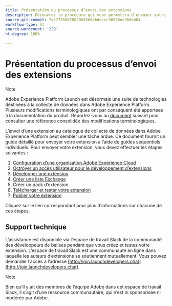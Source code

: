 ```yaml
---
title: Présentation du processus d’envoi des extensions
description: Découvrez la procédure qui vous permettra d’envoyer votre extension Adobe Experience Platform du développement à la publication.
source-git-commit: 7e27735697882065566ebdeccc36998ec368e404
workflow-type: ht
source-wordcount: '229'
ht-degree: 100%

---
```


# Présentation du processus d’envoi des extensions

>[!NOTE]
>
>Adobe Experience Platform Launch est désormais une suite de technologies destinées à la collecte de données dans Adobe Experience Platform. Plusieurs modifications terminologiques ont par conséquent été apportées à la documentation du produit. Reportez-vous au [document](../../term-updates.md) suivant pour consulter une référence consolidée des modifications terminologiques.

L’envoi d’une extension au catalogue de collecte de données dans Adobe Experience Platform peut sembler une tâche ardue. Ce document fournit un guide détaillé pour envoyer votre extension à l’aide de guides séquentiels individuels. Pour envoyer votre extension, vous devez effectuer les étapes suivantes :

1. [Configuration d’une organisation Adobe Experience Cloud](./setup.md)
1. [Octroyer un accès utilisateur pour le développement d’extensions](./access.md)
1. [Développer une extension](./develop.md)
1. [Créer une liste Exchange](./create-listing.md)
1. Créer un pack d’extension
1. [Télécharger et tester votre extension](./upload-and-test.md)
1. [Publier votre extension](./release.md)

Cliquez sur le lien correspondant pour plus d’informations sur chacune de ces étapes.

## Support technique

L’assistance est disponible via l’espace de travail Slack de la communauté des développeurs de balises pendant que vous créez et testez votre extension. L’espace de travail Slack est une communauté en ligne dans laquelle les auteurs d’extensions se soutiennent mutuellement. Vous pouvez demander l’accès à l’adresse [http://join.launchdevelopers.chat](http://join.launchdevelopers.chat).

>[!NOTE]
>
>Bien qu’il y ait des membres de l’équipe Adobe dans cet espace de travail Slack, il s’agit d’une ressource communautaire, qui n’est ni sponsorisée ni modérée par Adobe.
